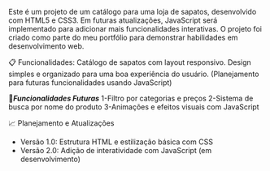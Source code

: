  Este é um projeto de um catálogo para uma loja de sapatos, desenvolvido com HTML5 e CSS3. 
Em futuras atualizações, JavaScript será implementado para adicionar mais funcionalidades interativas. 
O projeto foi criado como parte do meu portfólio para demonstrar habilidades em desenvolvimento web.

📋 Funcionalidades:
Catálogo de sapatos com layout responsivo.
Design simples e organizado para uma boa experiência do usuário.
(Planejamento para futuras funcionalidades usando JavaScript)

🚀***Funcionalidades Futuras***
1-Filtro por categorias e preços
2-Sistema de busca por nome do produto
3-Animações e efeitos visuais com JavaScript

📈 Planejamento e Atualizações
* Versão 1.0: Estrutura HTML e estilização básica com CSS
* Versão 2.0: Adição de interatividade com JavaScript (em desenvolvimento)

